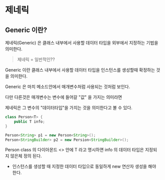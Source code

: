 # 제네릭



## Generic 이란?

제네릭(Generic) 은 클래스 내부에서 사용할 데이터 타입을 외부에서 지정하는 기법을 의미한다. 

> 제네릭 = 일반적인??



Generic 이란 클래스 내부에서 사용할 데이터 타입을 인스턴스를 생성할때 확정하는 것을 의미한다. 

Generic 은 마치 메소드안에서  매개변수처럼 사용되는 것처럼 보인다.

다만 다른것은 매개변수는 변수에 들어갈 "값" 을 가지는 의미라면

제네릭은 그 변수의 "데이터타입"을 가지는 것을 의미한다고 볼 수 있다. 



```java
class Person<T> {
	public T info;
}

Person<String> p1 = new Person<String>();
Person<StringBuilder> p2 = new Persion<StringBuilder>();
```

Person class 의 다이아몬드 <> 안에 T 라고 명시하면 info 의 데이터 타입은 지정되지 않은체 정의 된다. 

- 인스턴스를 생성할 때 지정한 데이터 타입으로 동일하게 new 연산자 생성을 해야 한다. 



